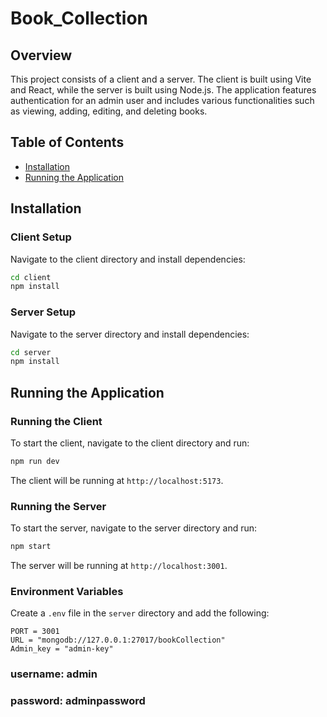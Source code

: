 ﻿# Book_Collection

## Overview
This project consists of a client and a server. The client is built using Vite and React, while the server is built using Node.js. The application features authentication for an admin user and includes various functionalities such as viewing, adding, editing, and deleting books.

## Table of Contents
- [Installation](#installation)
- [Running the Application](#running-the-application)

## Installation

### Client Setup
Navigate to the client directory and install dependencies:
```bash
cd client
npm install
```

### Server Setup
Navigate to the server directory and install dependencies:
```bash
cd server
npm install
```

## Running the Application

### Running the Client
To start the client, navigate to the client directory and run:
```bash
npm run dev
```
The client will be running at `http://localhost:5173`.

### Running the Server
To start the server, navigate to the server directory and run:
```bash
npm start
```
The server will be running at `http://localhost:3001`.

### Environment Variables
Create a `.env` file in the `server` directory and add the following:
```
PORT = 3001
URL = "mongodb://127.0.0.1:27017/bookCollection"
Admin_key = "admin-key"
```
### username: admin
### password: adminpassword
